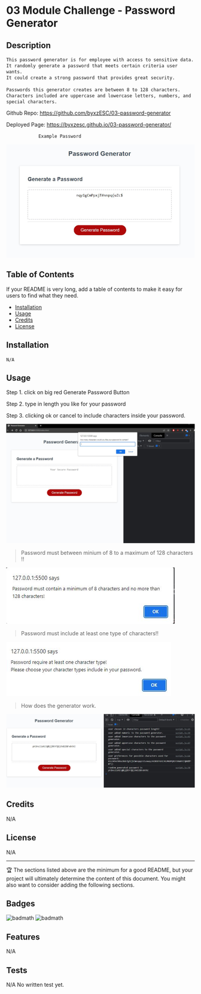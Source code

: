 # 03 Module Challenge - Password Generator

## Description 

    This password generator is for employee with access to sensitive data. 
    It randomly generate a password that meets certain criteria user wants.
    It could create a strong password that provides great security. 

    Passwords this generator creates are between 8 to 128 characters. 
    Characters included are uppercase and lowercase letters, numbers, and special characters.


Github Repo: https://github.com/byxzESC/03-password-generator

Deployed Page: https://byxzesc.github.io/03-password-generator/

                Example Password
![example](/assets/images/example.JPG)

## Table of Contents 

If your README is very long, add a table of contents to make it easy for users to find what they need.

* [Installation](#installation)
* [Usage](#usage)
* [Credits](#credits)
* [License](#license)


## Installation
    N/A


## Usage 

Step 1. click on big red Generate Password Button

Step 2. type in length you like for your password

Step 3. clicking ok or cancel to include characters inside your password.

![start](/assets/images/screenshot1.JPG)

> Password must between minium of 8 to a maximum of 128 characters !!

![edgecase_1](/assets/images/edgecase1.JPG)

> Password must include at least one type of characters!!

![edgecase_2](/assets/images/edgecase2.JPG)

> How does the generator work.

![console_log](/assets/images/result&process.JPG)




## Credits

N/A


## License

N/A

---

🏆 The sections listed above are the minimum for a good README, but your project will ultimately determine the content of this document. You might also want to consider adding the following sections.

## Badges

![badmath](https://img.shields.io/github/languages/top/nielsenjared/badmath)
![badmath](https://img.shields.io/badge/-html-orange)

## Features

N/A 

## Tests

N/A
No written test yet.
